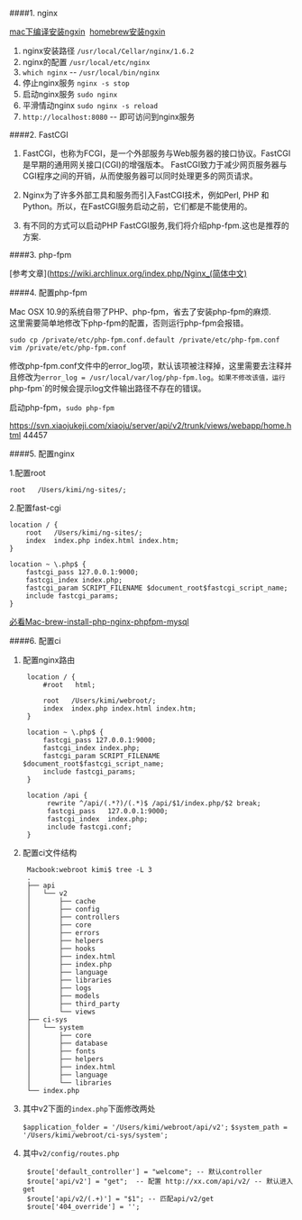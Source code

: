 ####1. nginx

[mac下编译安装ngxin](http://www.kazaff.me/2013/07/18/%E5%9C%A8mac-os-x-10-9%E4%B8%8A%E7%BC%96%E8%AF%91%E5%AE%89%E8%A3%85nginx/)
&nbsp;[homebrew安装ngxin](http://learnaholic.me/2012/10/10/installing-nginx-in-mac-os-x-mountain-lion/)

1. nginx安装路径 `/usr/local/Cellar/nginx/1.6.2`
2. nginx的配置 `/usr/local/etc/nginx`
3. `which nginx` -- `/usr/local/bin/nginx`
3. 停止nginx服务 `nginx -s stop`
4. 启动nginx服务 `sudo nginx`
5. 平滑情动nginx `sudo nginx -s reload`
6. `http://localhost:8080` -- 即可访问到nginx服务

####2. FastCGI

1. FastCGI，也称为FCGI，是一个外部服务与Web服务器的接口协议。FastCGI是早期的通用网关接口(CGI)的增强版本。 FastCGI致力于减少网页服务器与CGI程序之间的开销，从而使服务器可以同时处理更多的网页请求。

2. Nginx为了许多外部工具和服务而引入FastCGI技术，例如Perl, PHP 和 Python。所以，在FastCGI服务启动之前，它们都是不能使用的。

3. 有不同的方式可以启动PHP FastCGI服务,我们将介绍php-fpm.这也是推荐的方案.

####3. php-fpm

[参考文章](https://wiki.archlinux.org/index.php/Nginx_(简体中文)

####4. 配置php-fpm

Mac OSX 10.9的系统自带了PHP、php-fpm，省去了安装php-fpm的麻烦.    
这里需要简单地修改下php-fpm的配置，否则运行php-fpm会报错。

	sudo cp /private/etc/php-fpm.conf.default /private/etc/php-fpm.conf
	vim /private/etc/php-fpm.conf

修改php-fpm.conf文件中的error_log项，默认该项被注释掉，这里需要去注释并且修改为`error_log = /usr/local/var/log/php-fpm.log`。`如果不修改该值，运行`php-fpm`的时候会提示log文件输出路径不存在的错误。

启动php-fpm，`sudo php-fpm`

https://svn.xiaojukeji.com/xiaoju/server/api/v2/trunk/views/webapp/home.html 44457

####5. 配置nginx

1.配置root
       
    root   /Users/kimi/ng-sites/;

2.配置fast-cgi

	location / {
	    root   /Users/kimi/ng-sites/;
	    index  index.php index.html index.htm;
	}
	
	location ~ \.php$ {
	    fastcgi_pass 127.0.0.1:9000;
	    fastcgi_index index.php;
	    fastcgi_param SCRIPT_FILENAME $document_root$fastcgi_script_name;
	    include fastcgi_params;
	}

[必看Mac-brew-install-php-nginx-phpfpm-mysql](http://my.oschina.net/chen0dgax/blog/190161)

####6. 配置ci

1. 配置nginx路由

        location / {
            #root   html;

            root   /Users/kimi/webroot/;
            index  index.php index.html index.htm;
        }

        location ~ \.php$ {
            fastcgi_pass 127.0.0.1:9000;
            fastcgi_index index.php;
            fastcgi_param SCRIPT_FILENAME $document_root$fastcgi_script_name;
            include fastcgi_params;
        }

        location /api {
             rewrite ^/api/(.*?)/(.*)$ /api/$1/index.php/$2 break;
             fastcgi_pass   127.0.0.1:9000;
             fastcgi_index  index.php;
             include fastcgi.conf;
        }
        
2. 配置ci文件结构
		
		Macbook:webroot kimi$ tree -L 3
		.
		├── api
		│   └── v2
		│       ├── cache
		│       ├── config
		│       ├── controllers
		│       ├── core
		│       ├── errors
		│       ├── helpers
		│       ├── hooks
		│       ├── index.html
		│       ├── index.php
		│       ├── language
		│       ├── libraries
		│       ├── logs
		│       ├── models
		│       ├── third_party
		│       └── views
		├── ci-sys
		│   └── system
		│       ├── core
		│       ├── database
		│       ├── fonts
		│       ├── helpers
		│       ├── index.html
		│       ├── language
		│       └── libraries
		└── index.php
		
3. 其中v2下面的`index.php`下面修改两处

	 `$application_folder = '/Users/kimi/webroot/api/v2';`
	 `$system_path = '/Users/kimi/webroot/ci-sys/system';`
	 
4. 其中`v2/config/routes.php`
	 
		$route['default_controller'] = "welcome"; -- 默认controller
		$route['api/v2'] = "get";  -- 配置 http://xx.com/api/v2/ -- 默认进入get
		$route['api/v2/(.+)'] = "$1"; -- 匹配api/v2/get
		$route['404_override'] = ''; 
		
		
